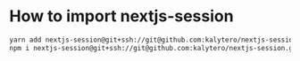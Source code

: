 # How to import nextjs-session
```bash
yarn add nextjs-session@git+ssh://git@github.com:kalytero/nextjs-session.git
npm i nextjs-session@git+ssh://git@github.com:kalytero/nextjs-session.git
```
